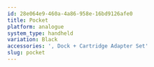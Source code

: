 ```yaml
---
id: 28e064e9-460a-4a86-958e-16bd9126afe0
title: Pocket
platform: analogue
system_type: handheld
variation: Black
accessories: ', Dock + Cartridge Adapter Set'
slug: pocket
---
```


